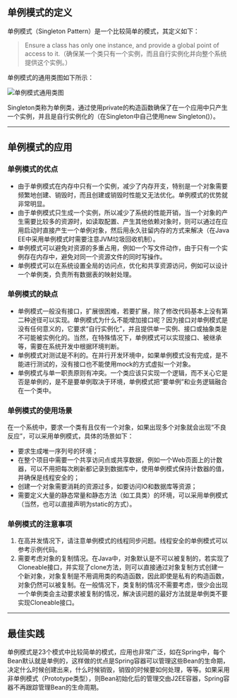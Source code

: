 ## 单例模式的定义
单例模式（Singleton Pattern）是一个比较简单的模式，其定义如下：
>Ensure a class has only one instance, and provide a global point of access to it.（确保某一个类只有一个实例，而且自行实例化并向整个系统提供这个实例。）

单例模式的通用类图如下所示：

![单例模式通用类图](https://gitee.com/uploads/images/2018/0516/160217_dc8db562_737082.png "单例模式通用类图=")

Singleton类称为单例类，通过使用private的构造函数确保了在一个应用中只产生一个实例，并且是自行实例化的（在Singleton中自己使用new Singleton()）。

---

## 单例模式的应用
### 单例模式的优点

- 由于单例模式在内存中只有一个实例，减少了内存开支，特别是一个对象需要频繁地创建、销毁时，而且创建或销毁时性能又无法优化。单例模式的优势就非常明显。
- 由于单例模式只生成一个实例，所以减少了系统的性能开销，当一个对象的产生需要比较多的资源时，如读取配置、产生其他依赖对象时，则可以通过在应用启动时直接产生一个单例对象，然后用永久驻留内存的方式来解决（在Java EE中采用单例模式时需要注意JVM垃圾回收机制）。
- 单例模式可以避免对资源的多重占用，例如一个写文件动作，由于只有一个实例存在内存中，避免对同一个资源文件的同时写操作。
- 单例模式可以在系统设置全局的访问点，优化和共享资源访问，例如可以设计一个单例类，负责所有数据表的映射处理。

### 单例模式的缺点
- 单例模式一般没有接口，扩展很困难，若要扩展，除了修改代码基本上没有第二种途径可以实现。单例模式为什么不能增加接口呢？因为接口对单例模式是没有任何意义的，它要求“自行实例化”，并且提供单一实例、接口或抽象类是不可能被实例化的。当然，在特殊情况下，单例模式可以实现接口、被继承等，需要在系统开发中根据环境判断。
- 单例模式对测试是不利的。在并行开发环境中，如果单例模式没有完成，是不能进行测试的，没有接口也不能使用mock的方式虚拟一个对象。
- 单例模式与单一职责原则有冲突。一个类应该只实现一个逻辑，而不关心它是否是单例的，是不是要单例取决于环境，单例模式把“要单例”和业务逻辑融合在一个类中。

### 单例模式的使用场景
在一个系统中，要求一个类有且仅有一个对象，如果出现多个对象就会出现“不良反应”，可以采用单例模式，具体的场景如下：
- 要求生成唯一序列号的环境；
- 在整个项目中需要一个共享访问点或共享数据，例如一个Web页面上的计数器，可以不用把每次刷新都记录到数据库中，使用单例模式保持计数器的值，并确保是线程安全的；
- 创建一个对象需要消耗的资源过多，如要访问IO和数据库等资源；
- 需要定义大量的静态常量和静态方法（如工具类）的环境，可以采用单例模式（当然，也可以直接声明为static的方式）。

### 单例模式的注意事项
1. 在高并发情况下，请注意单例模式的线程同步问题。线程安全的单例模式可以参考示例代码。
2. 需要考虑对象的复制情况。在Java中，对象默认是不可以被复制的，若实现了Cloneable接口，并实现了clone方法，则可以直接通过对象复制方式创建一个新对象，对象复制是不用调用类的构造函数，因此即使是私有的构造函数，对象仍然可以被复制。在一般情况下，类复制的情况不需要考虑，很少会出现一个单例类会主动要求被复制的情况，解决该问题的最好方法就是单例类不要实现Cloneable接口。

---

## 最佳实践
单例模式是23个模式中比较简单的模式，应用也非常广泛，如在Spring中，每个Bean默认就是单例的，这样做的优点是Spring容器可以管理这些Bean的生命期，决定什么时候创建出来，什么时候销毁，销毁的时候要如何处理，等等。如果采用非单例模式（Prototype类型），则Bean初始化后的管理交由J2EE容器，Spring容器不再跟踪管理Bean的生命周期。
